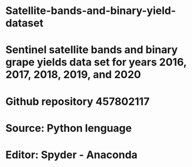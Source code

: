 # Satellite-bands-and-binary-yield-dataset
#   Sentinel satellite bands and binary grape yields data set for years 2016, 2017, 2018, 2019, and 2020
#   Github repository 457802117
#   Source: Python lenguage
#   Editor: Spyder - Anaconda
